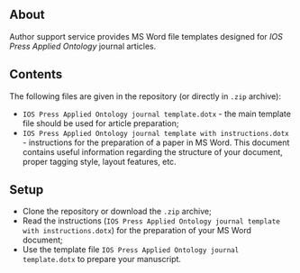 ## About

Author support service provides MS Word file templates designed for *IOS Press Applied Ontology* journal articles.

## Contents

The following files are given in the repository (or directly in `.zip` archive):

- `IOS Press Applied Ontology journal template.dotx` - the main template file should be used for article preparation;
- `IOS Press Applied Ontology journal template with instructions.dotx` - instructions for the preparation of a paper in MS Word.
This document contains useful information regarding the structure of your document, proper tagging style, layout features, etc.

## Setup

- Clone the repository or download the `.zip` archive;
- Read the instructions (`IOS Press Applied Ontology journal template with instructions.dotx`) for the preparation of your MS Word document;
- Use the template file `IOS Press Applied Ontology journal template.dotx` to prepare your manuscript.
